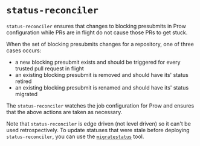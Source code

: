 # `status-reconciler`

`status-reconciler` ensures that changes to blocking presubmits in Prow configuration while PRs are
in flight do not cause those PRs to get stuck.

When the set of blocking presubmits changes for a repository, one of three cases occurs:

 - a new blocking presubmit exists and should be triggered for every trusted pull request in flight
 - an existing blocking presubmit is removed and should have its' status retired
 - an existing blocking presubmit is renamed and should have its' status migrated

The `status-reconciler` watches the job configuration for Prow and ensures that the above actions
are taken as necessary.

Note that `status-reconciler` is edge driven (not level driven) so it can't be used retrospectively.
To update statuses that were stale before deploying `status-reconciler`,
you can use the [`migratestatus`](/maintenance/migratestatus) tool.
